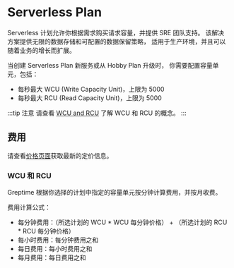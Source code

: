 # Serverless Plan

Serverless 计划允许你根据需求购买请求容量，并提供 SRE 团队支持。
该解决方案提供无限的数据存储和可配置的数据保留策略，
适用于生产环境，并且可以随着业务的增长而扩展。

当创建 Serverless Plan 新服务或从 Hobby Plan 升级时，
你需要配置容量单元，包括：

- 每秒最大 WCU (Write Capacity Unit)，上限为 5000
- 每秒最大 RCU (Read Capacity Unit)，上限为 5000

:::tip 注意
请查看 [WCU and RCU](wcu-rcu.md) 了解 WCU 和 RCU 的概念。
:::

## 费用

请查看[价格页面](https://greptime.com/pricing)获取最新的定价信息。

### WCU 和 RCU

Greptime 根据你选择的计划中指定的容量单元按分钟计算费用，并按月收费。

费用计算公式：

- 每分钟费用：（所选计划的 WCU * WCU 每分钟价格） + （所选计划的 RCU * RCU 每分钟价格）
- 每小时费用：每分钟费用之和
- 每日费用：每小时费用之和
- 每月费用：每日费用之和

<!--@include: shared-storage-capacity.md-->

<!-- ### 优化费用

以下是一些优化费用的建议：

- 选择适当的容量单元以避免为未使用的容量支付过多费用。
- 设置数据保留策略以删除不必要的数据并减少存储费用。 -->
